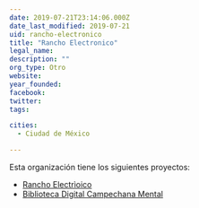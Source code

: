 ```yaml
---
date: 2019-07-21T23:14:06.000Z
date_last_modified: 2019-07-21
uid: rancho-electronico
title: "Rancho Electronico"
legal_name: 
description: ""
org_type: Otro
website: 
year_founded: 
facebook: 
twitter: 
tags:

cities: 
  - Ciudad de México

---
```


Esta organización tiene los siguientes proyectos:

- [Rancho Electrìoico](/proyectos/rancho-electrioico)
- [Biblioteca Digital Campechana Mental](/proyectos/biblioteca-digital-campechana-mental)
